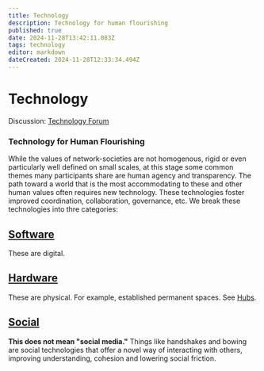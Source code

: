 ```yaml
---
title: Technology
description: Technology for human flourishing
published: true
date: 2024-11-28T13:42:11.083Z
tags: technology
editor: markdown
dateCreated: 2024-11-28T12:33:34.494Z
---
```


# Technology
Discussion: [Technology Forum](https://forum.sove.re/forum/category/6/technology)

### Technology for Human Flourishing
While the values of network-societies are not homogenous, rigid or even particularly well defined on small scales, at this stage some common themes many participants share are human agency and transparency. The path toward a world that is the most accommodating to these and other human values often requires new technology. These technologies foster improved coordination, collaboration, governance, etc. We break these technologies into thre categories:


## [Software](/Technology/Software)
These are digital.

## [Hardware](/Technology/Hardware)
These are physical. For example, established permanent spaces. See [Hubs](/Technology/Hardware/Hubs).

## [Social](/Technology/Social)
**This does not mean "social media."** Things like handshakes and bowing are social technologies that offer a novel way of interacting with others, improving understanding, cohesion and lowering social friction.